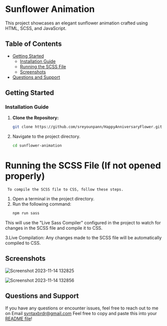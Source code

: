 # Sunflower Animation

This project showcases an elegant sunflower animation crafted using HTML, SCSS, and JavaScript.

## Table of Contents
- [Getting Started](#getting-started)
  - [Installation Guide](#installation-guide)
  - [Running the SCSS File](#running-the-scss-file)
  - [Screenshots](#screenshots)
- [Questions and Support](#questions-and-support)

## Getting Started

### Installation Guide
1. **Clone the Repository:**
   ```bash
   git clone https://github.com/sreyounpann/HappyAnniversaryFlower.git

1. Navigate to the project directory.
   ```bash
   cd sunflower-animation
   
 # Running the SCSS File (If not opened properly)
     To compile the SCSS file to CSS, follow these steps.
1. Open a terminal in the project directory.
2. Run the following command:
     ```bash
   npm run sass
     
This will use the "Live Sass Compiler" configured in the project to watch for changes in the SCSS file and compile it to CSS.

3.Live Compilation: 
Any changes made to the SCSS file will be automatically compiled to CSS.

## Screenshots
![Screenshot 2023-11-14 132825](https://github.com/sreyounpann/HappyAnniversaryFlower/assets/83297826/6391701d-7f5c-4671-bde0-05726ca08085)

  ![Screenshot 2023-11-14 132856](https://github.com/sreyounpann/HappyAnniversaryFlower/assets/83297826/8c052831-cf84-49e1-8c03-86f758389c07)


## Questions and Support
If you have any questions or encounter issues, feel free to reach out to me on Email syntaxbrdr@gmail.com
    Feel free to copy and paste this into your [README file](README.md)!



   
